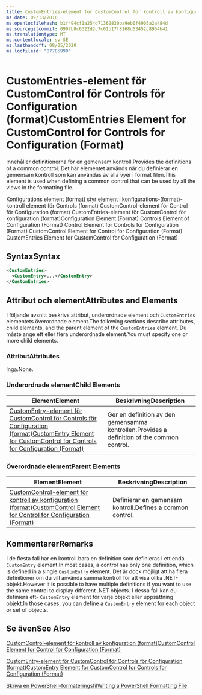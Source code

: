 ```yaml
---
title: CustomEntries-element för CustomControl för kontroll av konfiguration (format) | Microsoft Docs
ms.date: 09/13/2016
ms.openlocfilehash: b1f494cf1a254d71362830ba9eb0f4905a2a484d
ms.sourcegitcommit: 0907b8c6322d2c7c61b17f8168d53452c8964b41
ms.translationtype: MT
ms.contentlocale: sv-SE
ms.lasthandoff: 08/05/2020
ms.locfileid: "87785990"
---
```

# <a name="customentries-element-for-customcontrol-for-controls-for-configuration-format"></a><span data-ttu-id="cea26-102">CustomEntries-element för CustomControl för Controls för Configuration (format)</span><span class="sxs-lookup"><span data-stu-id="cea26-102">CustomEntries Element for CustomControl for Controls for Configuration (Format)</span></span>

<span data-ttu-id="cea26-103">Innehåller definitionerna för en gemensam kontroll.</span><span class="sxs-lookup"><span data-stu-id="cea26-103">Provides the definitions of a common control.</span></span> <span data-ttu-id="cea26-104">Det här elementet används när du definierar en gemensam kontroll som kan användas av alla vyer i format filen.</span><span class="sxs-lookup"><span data-stu-id="cea26-104">This element is used when defining a common control that can be used by all the views in the formatting file.</span></span>

<span data-ttu-id="cea26-105">Konfigurations element (format) styr element i konfigurations-(format)-kontroll element för Controls (format) CustomControl-element för Control för Configuration (format) CustomEntries-element för CustomControl för konfiguration (format)</span><span class="sxs-lookup"><span data-stu-id="cea26-105">Configuration Element (Format) Controls Element of Configuration (Format) Control Element for Controls for Configuration (Format) CustomControl Element for Control for Configuration (Format) CustomEntries Element for CustomControl for Configuration (Format)</span></span>

## <a name="syntax"></a><span data-ttu-id="cea26-106">Syntax</span><span class="sxs-lookup"><span data-stu-id="cea26-106">Syntax</span></span>

```xml
<CustomEntries>
  <CustomEntry>...</CustomEntry>
</CustomEntries>

```

## <a name="attributes-and-elements"></a><span data-ttu-id="cea26-107">Attribut och element</span><span class="sxs-lookup"><span data-stu-id="cea26-107">Attributes and Elements</span></span>

<span data-ttu-id="cea26-108">I följande avsnitt beskrivs attribut, underordnade element och `CustomEntries` elementets överordnade element.</span><span class="sxs-lookup"><span data-stu-id="cea26-108">The following sections describe attributes, child elements, and the parent element of the `CustomEntries` element.</span></span> <span data-ttu-id="cea26-109">Du måste ange ett eller flera underordnade element.</span><span class="sxs-lookup"><span data-stu-id="cea26-109">You must specify one or more child elements.</span></span>

### <a name="attributes"></a><span data-ttu-id="cea26-110">Attribut</span><span class="sxs-lookup"><span data-stu-id="cea26-110">Attributes</span></span>

<span data-ttu-id="cea26-111">Inga.</span><span class="sxs-lookup"><span data-stu-id="cea26-111">None.</span></span>

### <a name="child-elements"></a><span data-ttu-id="cea26-112">Underordnade element</span><span class="sxs-lookup"><span data-stu-id="cea26-112">Child Elements</span></span>

|<span data-ttu-id="cea26-113">Element</span><span class="sxs-lookup"><span data-stu-id="cea26-113">Element</span></span>|<span data-ttu-id="cea26-114">Beskrivning</span><span class="sxs-lookup"><span data-stu-id="cea26-114">Description</span></span>|
|-------------|-----------------|
|[<span data-ttu-id="cea26-115">CustomEntry-element för CustomControl för Controls för Configuration (format)</span><span class="sxs-lookup"><span data-stu-id="cea26-115">CustomEntry Element for CustomControl for Controls for Configuration (Format)</span></span>](./customentry-element-for-customcontrol-for-controls-for-configuration-format.md)|<span data-ttu-id="cea26-116">Ger en definition av den gemensamma kontrollen.</span><span class="sxs-lookup"><span data-stu-id="cea26-116">Provides a definition of the common control.</span></span>|

### <a name="parent-elements"></a><span data-ttu-id="cea26-117">Överordnade element</span><span class="sxs-lookup"><span data-stu-id="cea26-117">Parent Elements</span></span>

|<span data-ttu-id="cea26-118">Element</span><span class="sxs-lookup"><span data-stu-id="cea26-118">Element</span></span>|<span data-ttu-id="cea26-119">Beskrivning</span><span class="sxs-lookup"><span data-stu-id="cea26-119">Description</span></span>|
|-------------|-----------------|
|[<span data-ttu-id="cea26-120">CustomControl-element för kontroll av konfiguration (format)</span><span class="sxs-lookup"><span data-stu-id="cea26-120">CustomControl Element for Control for Configuration (Format)</span></span>](./customcontrol-element-for-control-for-controls-for-configuration-format.md)|<span data-ttu-id="cea26-121">Definierar en gemensam kontroll.</span><span class="sxs-lookup"><span data-stu-id="cea26-121">Defines a common control.</span></span>|

## <a name="remarks"></a><span data-ttu-id="cea26-122">Kommentarer</span><span class="sxs-lookup"><span data-stu-id="cea26-122">Remarks</span></span>

<span data-ttu-id="cea26-123">I de flesta fall har en kontroll bara en definition som definieras i ett enda `CustomEntry` element.</span><span class="sxs-lookup"><span data-stu-id="cea26-123">In most cases, a control has only one definition, which is defined in a single `CustomEntry` element.</span></span> <span data-ttu-id="cea26-124">Det är dock möjligt att ha flera definitioner om du vill använda samma kontroll för att visa olika .NET-objekt.</span><span class="sxs-lookup"><span data-stu-id="cea26-124">However it is possible to have multiple definitions if you want to use the same control to display different .NET objects.</span></span> <span data-ttu-id="cea26-125">I dessa fall kan du definiera ett- `CustomEntry` element för varje objekt eller uppsättning objekt.</span><span class="sxs-lookup"><span data-stu-id="cea26-125">In those cases, you can define a `CustomEntry` element for each object or set of objects.</span></span>

## <a name="see-also"></a><span data-ttu-id="cea26-126">Se även</span><span class="sxs-lookup"><span data-stu-id="cea26-126">See Also</span></span>

[<span data-ttu-id="cea26-127">CustomControl-element för kontroll av konfiguration (format)</span><span class="sxs-lookup"><span data-stu-id="cea26-127">CustomControl Element for Control for Configuration (Format)</span></span>](./customcontrol-element-for-control-for-controls-for-configuration-format.md)

[<span data-ttu-id="cea26-128">CustomEntry-element för CustomControl för Controls för Configuration (format)</span><span class="sxs-lookup"><span data-stu-id="cea26-128">CustomEntry Element for CustomControl for Controls for Configuration (Format)</span></span>](./customentry-element-for-customcontrol-for-controls-for-configuration-format.md)

[<span data-ttu-id="cea26-129">Skriva en PowerShell-formateringsfil</span><span class="sxs-lookup"><span data-stu-id="cea26-129">Writing a PowerShell Formatting File</span></span>](./writing-a-powershell-formatting-file.md)
